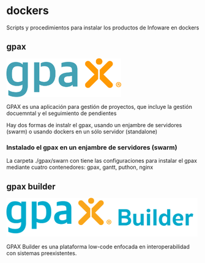 # dockers

Scripts y procedimientos para instalar los productos de Infoware en dockers



## gpax

<img src="https://github.com/infowarecr/dockers/blob/main/gpax/gpax.png" alt="drawing" width=300/>

GPAX es una aplicación para gestión de proyectos, que incluye la gestión docuemntal y el seguimiento de pendientes

Hay dos formas de instalr el gpax, usando un enjambre de servidores (swarm) o usando dockers en un sólo servidor (standalone)


### Instalado el gpax en un enjambre de servidores (swarm)

La carpeta ./gpax/swarn con tiene las configuraciones para instalar el gpax mediante cuatro contenedores: gpax, gantt, puthon, nginx




## gpax builder

<img src="https://github.com/infowarecr/dockers/blob/main/gpaxbuilder/gpaxbuilder.png" alt="drawing" width=500/>

GPAX Builder es una plataforma low-code enfocada en interoperabilidad con sistemas preexistentes.
